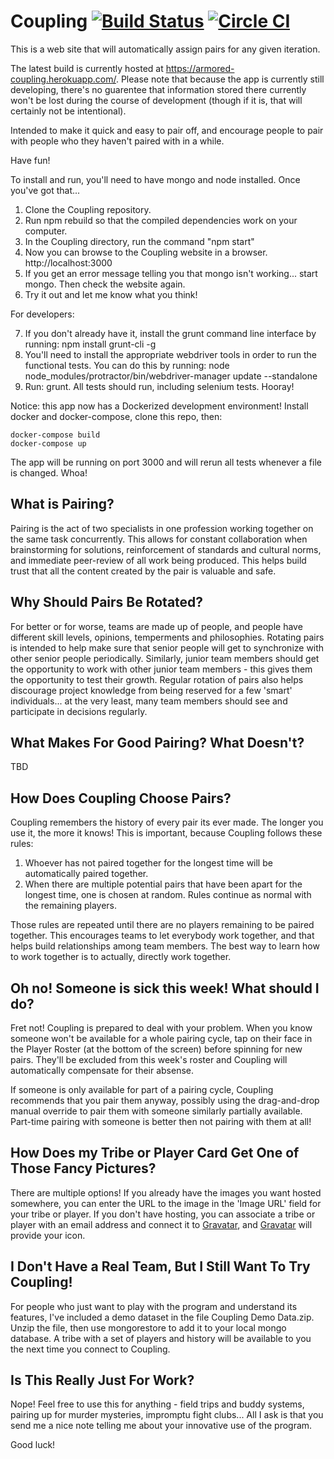Coupling [![Build Status](https://travis-ci.org/robertfmurdock/Coupling.svg?branch=master)](https://travis-ci.org/robertfmurdock/Coupling) [![Circle CI](https://circleci.com/gh/robertfmurdock/Coupling.png?style=badge)](https://circleci.com/gh/robertfmurdock/Coupling)
========

This is a web site that will automatically assign pairs for any given iteration.

The latest build is currently hosted at https://armored-coupling.herokuapp.com/. Please note that because the app is currently still developing, there's no guarentee that information stored there currently won't be lost during the course of development (though if it is, that will certainly not be intentional).  


Intended to make it quick and easy to pair off, and encourage people to pair with people who they haven't paired with in a while.

Have fun!


To install and run, you'll need to have mongo and node installed. Once you've got that...

1. Clone the Coupling repository.
2. Run npm rebuild so that the compiled dependencies work on your computer.
3. In the Coupling directory, run the command "npm start"
4. Now you can browse to the Coupling website in a browser. http://localhost:3000
5. If you get an error message telling you that mongo isn't working... start mongo. Then check the website again.
6. Try it out and let me know what you think!

For developers:

7. If you don't already have it, install the grunt command line interface by running: npm install grunt-cli -g
8. You'll need to install the appropriate webdriver tools in order to run the functional tests. You can do this by running: node node_modules/protractor/bin/webdriver-manager update --standalone
9. Run: grunt. All tests should run, including selenium tests. Hooray!

Notice: this app now has a Dockerized development environment! Install docker and docker-compose, clone this repo, then:

    docker-compose build
    docker-compose up

The app will be running on port 3000 and will rerun all tests whenever a file is changed. Whoa!

What is Pairing?
----------------
  Pairing is the act of two specialists in one profession working together on the same task concurrently. This allows for constant collaboration when brainstorming for solutions, reinforcement of standards and cultural norms, and immediate peer-review of all work being produced. This helps build trust that all the content created by the pair is valuable and safe.

Why Should Pairs Be Rotated?
----------------------------
  For better or for worse, teams are made up of people, and people have different skill levels, opinions, temperments and philosophies. Rotating pairs is intended to help make sure that senior people will get to synchronize with other senior people periodically. Similarly, junior team members should get the opportunity to work with other junior team members - this gives them the opportunity to test their growth. Regular rotation of pairs also helps discourage project knowledge from being reserved for a few 'smart' individuals... at the very least, many team members should see and participate in decisions regularly.

What Makes For Good Pairing? What Doesn't?
------------------------------------------

TBD


How Does Coupling Choose Pairs?
-------------------------------

Coupling remembers the history of every pair its ever made. The longer you use it, the more it knows! This is important, because Coupling follows these rules:

1. Whoever has not paired together for the longest time will be automatically paired together.
2. When there are multiple potential pairs that have been apart for the longest time, one is chosen at random. Rules continue as normal with the remaining players.

Those rules are repeated until there are no players remaining to be paired together. This encourages teams to let everybody work together, and that helps build relationships among team members. The best way to learn how to work together is to actually, directly work together.

Oh no! Someone is sick this week! What should I do?
---------------------------------------------------

Fret not! Coupling is prepared to deal with your problem. When you know someone won't be available for a whole pairing cycle, tap on their face in the Player Roster (at the bottom of the screen) before spinning for new pairs. They'll be excluded from this week's roster and Coupling will automatically compensate for their absense.

If someone is only available for part of a pairing cycle, Coupling recommends that you pair them anyway, possibly using the drag-and-drop manual override to pair them with someone similarly partially available. Part-time pairing with someone is better then not pairing with them at all!

How Does my Tribe or Player Card Get One of Those Fancy Pictures?
--------------------------------------------------------

There are multiple options! If you already have the images you want hosted somewhere, you can enter the URL to the image in the 'Image URL' field for your tribe or player. If you don't have hosting, you can associate a tribe or player with an email address and connect it to [Gravatar](http://www.gravatar.com), and [Gravatar](http://www.gravatar.com) will provide your icon.


I Don't Have a Real Team, But I Still Want To Try Coupling!
-----------------------------------------------------------

For people who just want to play with the program and understand its features, I've included a demo dataset in the file Coupling Demo Data.zip. Unzip the file, then use mongorestore to add it to your local mongo database. A tribe with a set of players and history will be available to you the next time you connect to Coupling.

Is This Really Just For Work?
-----------------------------

Nope! Feel free to use this for anything - field trips and buddy systems, pairing up for murder mysteries, impromptu fight clubs... All I ask is that you send me a nice note telling me about your innovative use of the program.

Good luck!
